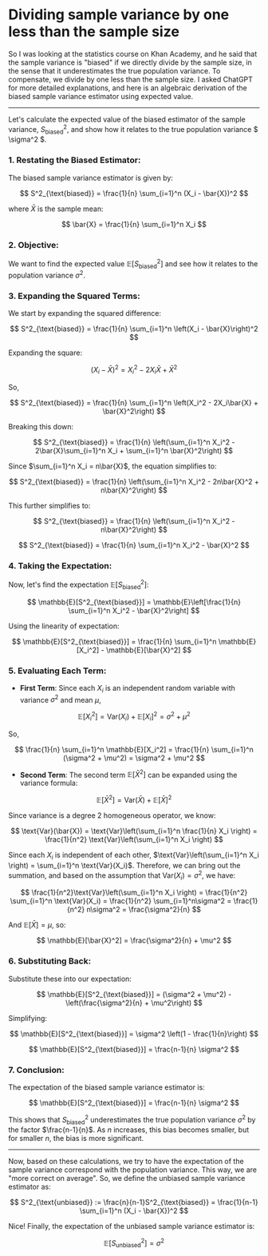 # Dividing sample variance by one less than the sample size

So I was looking at the statistics course on Khan Academy, and he said that the sample variance is "biased" if we directly divide by the sample size, in the sense that it underestimates the true population variance. To compensate, we divide by one less than the sample size. I asked ChatGPT for more detailed explanations, and here is an algebraic derivation of the biased sample variance estimator using expected value.

--- 

Let's calculate the expected value of the biased estimator of the sample variance, $` S^2_{\text{biased}} `$, and show how it relates to the true population variance $ \sigma^2 $.

### 1. **Restating the Biased Estimator**:

The biased sample variance estimator is given by:

$$
S^2_{\text{biased}} = \frac{1}{n} \sum_{i=1}^n (X_i - \bar{X})^2
$$

where $`\bar{X}`$ is the sample mean:

$$
\bar{X} = \frac{1}{n} \sum_{i=1}^n X_i
$$

### 2. **Objective**:

We want to find the expected value $`\mathbb{E}[S^2_{\text{biased}}]`$ and see how it relates to the population variance $`\sigma^2`$.

### 3. **Expanding the Squared Terms**:

We start by expanding the squared difference:

$$
S^2_{\text{biased}} = \frac{1}{n} \sum_{i=1}^n \left(X_i - \bar{X}\right)^2
$$

Expanding the square:

$$
\left(X_i - \bar{X}\right)^2 = X_i^2 - 2X_i\bar{X} + \bar{X}^2
$$

So,

$$
S^2_{\text{biased}} = \frac{1}{n} \sum_{i=1}^n \left(X_i^2 - 2X_i\bar{X} + \bar{X}^2\right)
$$

Breaking this down:

$$
S^2_{\text{biased}} = \frac{1}{n} \left(\sum_{i=1}^n X_i^2 - 2\bar{X}\sum_{i=1}^n X_i + \sum_{i=1}^n \bar{X}^2\right)
$$

Since $`\sum_{i=1}^n X_i = n\bar{X}`$, the equation simplifies to:

$$
S^2_{\text{biased}} = \frac{1}{n} \left(\sum_{i=1}^n X_i^2 - 2n\bar{X}^2 + n\bar{X}^2\right)
$$

This further simplifies to:

$$
S^2_{\text{biased}} = \frac{1}{n} \left(\sum_{i=1}^n X_i^2 - n\bar{X}^2\right)
$$

$$
S^2_{\text{biased}} = \frac{1}{n} \sum_{i=1}^n X_i^2 - \bar{X}^2
$$

### 4. **Taking the Expectation**:

Now, let's find the expectation $`\mathbb{E}[S^2_{\text{biased}}]`$:

$$
\mathbb{E}[S^2_{\text{biased}}] = \mathbb{E}\left[\frac{1}{n} \sum_{i=1}^n X_i^2 - \bar{X}^2\right]
$$

Using the linearity of expectation:

$$
\mathbb{E}[S^2_{\text{biased}}] = \frac{1}{n} \sum_{i=1}^n \mathbb{E}[X_i^2] - \mathbb{E}[\bar{X}^2]
$$

### 5. **Evaluating Each Term**:

- **First Term**: Since each $`X_i`$ is an independent random variable with variance $`\sigma^2`$ and mean $`\mu`$,

$$
\mathbb{E}[X_i^2] = \text{Var}(X_i) + \mathbb{E}[X_i]^2 = \sigma^2 + \mu^2
$$

So,

$$
\frac{1}{n} \sum_{i=1}^n \mathbb{E}[X_i^2] = \frac{1}{n} \sum_{i=1}^n (\sigma^2 + \mu^2) = \sigma^2 + \mu^2
$$

- **Second Term**: The second term $`\mathbb{E}[\bar{X}^2]`$ can be expanded using the variance formula:

$$
\mathbb{E}[\bar{X}^2] = \text{Var}(\bar{X}) + \mathbb{E}[\bar{X}]^2
$$

Since variance is a degree 2 homogeneous operator, we know:

$$
\text{Var}(\bar{X}) = \text{Var}\left(\sum_{i=1}^n \frac{1}{n} X_i \right) = \frac{1}{n^2} \text{Var}\left(\sum_{i=1}^n X_i \right)
$$

Since each $`X_i`$ is independent of each other, $`\text{Var}\left(\sum_{i=1}^n X_i \right) = \sum_{i=1}^n \text{Var}(X_i)`$. Therefore, we can bring out the summation, and based on the assumption that $`\text{Var}(X_i) = \sigma^2`$, we have:

$$
\frac{1}{n^2}\text{Var}\left(\sum_{i=1}^n X_i \right) = \frac{1}{n^2} \sum_{i=1}^n \text{Var}(X_i) = \frac{1}{n^2} \sum_{i=1}^n\sigma^2 = \frac{1}{n^2} n\sigma^2 = \frac{\sigma^2}{n}
$$

And $`\mathbb{E}[\bar{X}] = \mu`$, so:

$$
\mathbb{E}[\bar{X}^2] = \frac{\sigma^2}{n} + \mu^2
$$

### 6. **Substituting Back**:

Substitute these into our expectation:

$$
\mathbb{E}[S^2_{\text{biased}}] = (\sigma^2 + \mu^2) - \left(\frac{\sigma^2}{n} + \mu^2\right)
$$

Simplifying:

$$
\mathbb{E}[S^2_{\text{biased}}] = \sigma^2 \left(1 - \frac{1}{n}\right)
$$

$$
\mathbb{E}[S^2_{\text{biased}}] = \frac{n-1}{n} \sigma^2
$$

### 7. **Conclusion**:

The expectation of the biased sample variance estimator is:

$$
\mathbb{E}[S^2_{\text{biased}}] = \frac{n-1}{n} \sigma^2
$$

This shows that $`S^2_{\text{biased}}`$ underestimates the true population variance $`\sigma^2`$ by the factor $`\frac{n-1}{n}`$. As $`n`$ increases, this bias becomes smaller, but for smaller $`n`$, the bias is more significant.

---

Now, based on these calculations, we try to have the expectation of the sample variance correspond with the population variance. This way, we are "more correct on average". So, we define the unbiased sample variance estimator as:

$$
S^2_{\text{unbiased}} := \frac{n}{n-1}S^2_{\text{biased}} = \frac{1}{n-1} \sum_{i=1}^n (X_i - \bar{X})^2
$$

Nice! Finally, the expectation of the unbiased sample variance estimator is:

$$
\mathbb{E}[S^2_{\text{unbiased}}] = \sigma^2
$$
